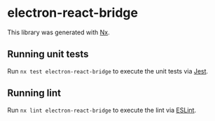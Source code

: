 # electron-react-bridge

This library was generated with [Nx](https://nx.dev).

## Running unit tests

Run `nx test electron-react-bridge` to execute the unit tests via [Jest](https://jestjs.io).

## Running lint

Run `nx lint electron-react-bridge` to execute the lint via [ESLint](https://eslint.org/).
